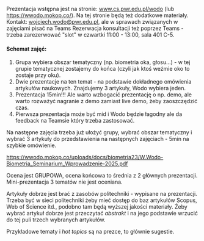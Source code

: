 Prezentacja wstępna jest na stronie: www.cs.pwr.edu.pl/wodo (lub https://wwodo.mokop.co/).
Na tej stronie będą też dodatkowe materiały.
Kontakt: wojciech.wodo@pwr.edu.pl, ale w sprawach związanych w zajęciami pisać na Teams
Rezerwacja konsultacji też poprzez Teams - trzeba zarezerwować "slot" w czwartki 11:00 - 13:00, sala 401 C-5.
#### Schemat zajęć: 
1. Grupa wybiera obszar tematyczny (np. biometria oka, głosu...) - w tej grupie tematycznej zostajemy do końca (czyli jak ktoś weźmie oko to zostaje przy oku).
2. Dwie prezentacje na ten temat - na podstawie dokładnego omówienia artykułów naukowych. Znajdujemy 3 artykuły, Wodo wybiera jeden.
3. Prezentacja 15min!!! Ale warto wzbogacić prezentację o np. demo, ale warto rozważyć nagranie z demo zamiast live demo, żeby zaoszczędzić czas.
4. Pierwsza prezentacja może być mid i Wodo będzie łagodny ale da feedback na Teamsie który trzeba zastosować.

Na następne zajęcia trzeba już ułożyć grupy, wybrać obszar tematyczny i wybrać 3 artykuły do przedstawienia na następnych zajęciach - 5min na szybkie omówienie. 

https://wwodo.mokop.co/uploads/docs/biometria23/W.Wodo-Biometria_Seminarium_Wprowadzenie-2025.pdf

Ocena jest GRUPOWA, ocena końcowa to średnia z 2 głównych prezentacji. Mini-prezentacja 3 tematów nie jest oceniana. 

Artykuły dobrze jest brać z zasobów politechniki - wypisane na prezentacji. Trzeba być w sieci politechniki żeby mieć dostęp do baz artykułów Scopus, Web of Science itd., podobno tam będą wyższej jakości materiały.
Żeby wybrać artykuł dobrze jest przeczytać *abstrakt* i na jego podstawie wrzucić do tej puli trzech wybranych artykułów.

Przykładowe tematy i *hot topics* są na prezce, to głównie sugestie.
